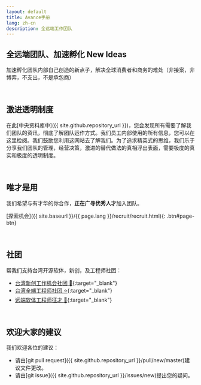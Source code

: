 ```yaml
---
layout: default
title: Avance手册
lang: zh-cn
description: 全远端工作团队
---
```




## 全远端团队、加速孵化 New Ideas

加速孵化团队内部自己创造的新点子，解决全球消费者和商务的难处（非接案，非博弈，不支出，不是承包商）

<br>

## 激进透明制度

在此[中央资料库中]({{ site.github.repository_url }})，您会发现所有需要了解我们团队的资讯，彻底了解团队运作方式。我们员工内部使用的所有信息，您可以在这里检阅。我们鼓励您利用这网站去了解我们。为了追求精英式的思维，我们乐于分享我们团队的管理，经营决策，激进的替代做法的真相浮出表面，需要极度的真实和极度的透明制度。

<br>

## 唯才是用

我们希望与有才华的你合作，**正在广寻优秀人才**加入团队。

[探索机会]({{ site.baseurl }}/{{ page.lang }}/recruit/recruit.html){: .btn#page-btn}

<br>

## 社团

帮我们支持台湾开源软体，新创，及工程师社团：

- [台湾新创工作机会社团 :rocket:](https://021tw.github.io/021tw.github.io/){:target="\_blank"}
- [台湾全端工程师社团 :star:](https://stacktw.github.io/stacktw.github.io/){:target="\_blank"}
- [远端软体工程师征才 :palm_tree:](https://www.linkedin.com/groups/10532717/){:target="\_blank"}

<br>

## 欢迎大家的建议

我们欢迎各位的建议：

- 请由[git pull request]({{ site.github.repository_url }}/pull/new/master)建议文件更改。
- 请由[git issue]({{ site.github.repository_url }}/issues/new)提出您的疑问。

<br>

